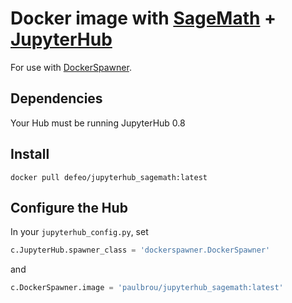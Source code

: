 # Docker image with [SageMath](http://www.sagemath.org/) + [JupyterHub](https://jupyterhub.readthedocs.io/)

For use with [DockerSpawner](https://github.com/jupyterhub/dockerspawner).

## Dependencies

Your Hub must be running JupyterHub 0.8

## Install

    docker pull defeo/jupyterhub_sagemath:latest

## Configure the Hub

In your `jupyterhub_config.py`, set

```python
c.JupyterHub.spawner_class = 'dockerspawner.DockerSpawner'
```

and

```python
c.DockerSpawner.image = 'paulbrou/jupyterhub_sagemath:latest'
```
